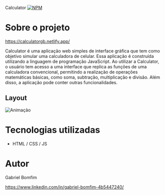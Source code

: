  Calculator
[![NPM](https://img.shields.io/npm/l/react)](https://github.com/Gbxiis/Calculator/blob/main/LICENCE) 

# Sobre o projeto

https://calculatorgb.netlify.app/

 Calculator é uma aplicação web simples de interface gráfica que tem como objetivo simular uma calculadora de celular. Essa aplicação é construída utilizando a linguagem de programação JavaScript.
 Ao utilizar a Calculator, o usuário tem acesso a uma interface que replica as funções de uma calculadora convencional, permitindo a realização de operações matemáticas básicas, como soma, subtração, multiplicação e divisão. Além disso, a aplicação pode conter outras funcionalidades.

## Layout
![Animação](https://user-images.githubusercontent.com/110855086/217393959-d7d470bb-75da-420e-b417-eeac79e309a4.gif)







# Tecnologias utilizadas
- HTML / CSS / JS 

# Autor

Gabriel Bomfim

https://www.linkedin.com/in/gabriel-bomfim-4b5447240/
